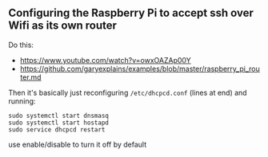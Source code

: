 ## Configuring the Raspberry Pi to accept ssh over Wifi as its own router

Do this:
* https://www.youtube.com/watch?v=owxOAZAp00Y
* https://github.com/garyexplains/examples/blob/master/raspberry_pi_router.md

Then it's basically just reconfiguring `/etc/dhcpcd.conf` (lines at end) and running:
```
sudo systemctl start dnsmasq
sudo systemctl start hostapd
sudo service dhcpcd restart
```
use enable/disable to turn it off by default

